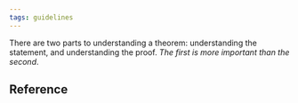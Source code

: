 ```yaml
---
tags: guidelines
---
```


There are two parts to understanding a theorem: understanding the statement, and understanding the proof. *The first is more important than the second*. 

## Reference
